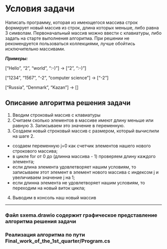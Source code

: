 # Условия задачи

Написать программу, которая из имеющегося массива строк формирует новый массив из строк, длина которых меньше, либо равна 3 символам.
Первоначальный массив можно ввести с клавиатуры, либо задать на старте выполнения алгоритма.
При решении не рекомендуется пользоваться коллекциями, лучше обойтись исключительно массивами.

*__Примеры:__*

[“Hello”, “2”, “world”, “:-)”] → [“2”, “:-)”]

[“1234”, “1567”, “-2”, “computer science”] → [“-2”]

[“Russia”, “Denmark”, “Kazan”] → []

## Описание алгоритма решения задачи


1. Вводим строковый массив с клавиатуры
2. Считаем сколько элементов в массиве имеют длину меньше или равную 3. Записываем это значение в переменную.
3. Создаем новый строковый массив с размером, который вычислили на шаге 2.
+ создаем переменную j=0 как счетчик элементов нашего нового строкового массива;
+ в цикле for от 0 до (длинна массива - 1) проверяем длину каждого элемента;
+ если длина элемента удовлетворяет нашим условиям, то записываем этот элемент в элемент нового массива с индексом j и увеличиваем значение j на 1;
+ если длинна элемента не удовлетворяет нашим условиям, то переходим на новый виток цикла;
4. Выводим в консоль наш новый массив

***

### Файл sxema.drawio содержит графическое представление алгоритма решения задачи

### Реализация алгоритма по пути Final_work_of_the_1st_quarter/Program.cs
